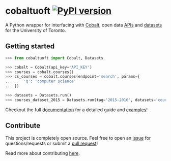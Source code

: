 # cobaltuoft [![PyPI version](https://badge.fury.io/py/cobaltuoft.svg)](https://badge.fury.io/py/cobaltuoft)

A Python wrapper for interfacing with [Cobalt](http://github.com/cobalt-uoft), open data [APIs](http://cobalt.qas.im) and [datasets](http://github.com/cobalt-uoft/datasets) for the University of Toronto.

## Getting started

```py
>>> from cobaltuoft import Cobalt, Datasets
```


```py
>>> cobalt = Cobalt(api_key='API_KEY')
>>> courses = cobalt.courses()
>>> cs_courses = cobalt.courses(endpoint='search', params={
...     'q': 'computer science'
... })
```

```py
>>> datasets = Datasets.run()
>>> courses_dataset_2015 = Datasets.run(tag='2015-2016', datasets='courses')
```

Checkout the full [documentation](docs) for a detailed guide and [examples](docs/EXAMPLE.md)!

## Contribute

This project is completely open source. Feel free to open an [issue](https://github.com/kshvmdn/cobalt-uoft-python/issues) for questions/requests or submit a [pull request](https://github.com/kshvmdn/cobalt-uoft-python/pulls)! 

Read more about contributing [here](docs/CONTRIBUTE.md).
